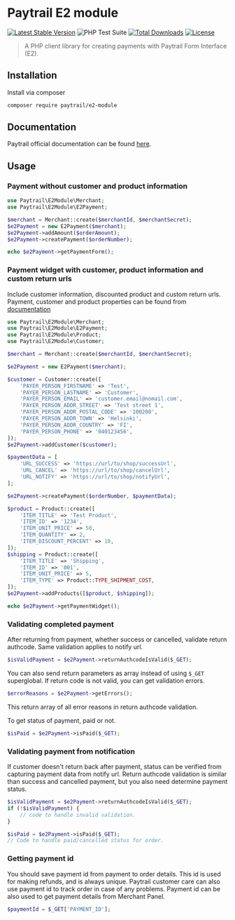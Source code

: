 # Paytrail E2 module

[![Latest Stable Version](https://poser.pugx.org/paytrail/e2-module/v/stable)](https://packagist.org/packages/paytrail/e2-module)
![PHP Test Suite](https://github.com/paytrail/e2-module/workflows/PHP%20Test%20Suite/badge.svg)
[![Total Downloads](https://poser.pugx.org/paytrail/e2-module/downloads)](https://packagist.org/packages/paytrail/e2-module)
[![License](https://poser.pugx.org/paytrail/e2-module/license)](https://packagist.org/packages/paytrail/e2-module)

> A PHP client library for creating payments with Paytrail Form Interface (E2).

## Installation
Install via composer

```bash
composer require paytrail/e2-module
```

## Documentation

Paytrail official documentation can be found [here][docs].

## Usage

### Payment without customer and product information

```php
use Paytrail\E2Module\Merchant;
use Paytrail\E2Module\E2Payment;

$merchant = Merchant::create($merchantId, $merchantSecret);
$e2Payment = new E2Payment($merchant);
$e2Payment->addAmount($orderAmount);
$e2Payment->createPayment($orderNumber);

echo $e2Payment->getPaymentForm();
```

### Payment widget with customer, product information and custom return urls

Include customer information, discounted product and custom return urls.
Payment, customer and product properties can be found from [documentation][docs]

```php
use Paytrail\E2Module\Merchant;
use Paytrail\E2Module\E2Payment;
use Paytrail\E2Module\Product;
use Paytrail\E2Module\Customer;

$merchant = Merchant::create($merchantId, $merchantSecret);

$e2Payment = new E2Payment($merchant);

$customer = Customer::create([
    'PAYER_PERSON_FIRSTNAME' => 'Test',
    'PAYER_PERSON_LASTNAME' => 'Customer',
    'PAYER_PERSON_EMAIL' => 'customer.email@nomail.com',
    'PAYER_PERSON_ADDR_STREET' => 'Test street 1',
    'PAYER_PERSON_ADDR_POSTAL_CODE' => '100200',
    'PAYER_PERSON_ADDR_TOWN' => 'Helsinki',
    'PAYER_PERSON_ADDR_COUNTRY' => 'FI',
    'PAYER_PERSON_PHONE' => '040123456',
]);
$e2Payment->addCustomer($customer);

$paymentData = [
    'URL_SUCCESS' => 'https://url/to/shop/successUrl',
    'URL_CANCEL' => 'https://url/to/shop/cancelUrl',
    'URL_NOTIFY' => 'https://url/to/shop/notifyUrl',
];

$e2Payment->createPayment($orderNumber, $paymentData);

$product = Product::create([
    'ITEM_TITLE' => 'Test Product',
    'ITEM_ID' => '1234',
    'ITEM_UNIT_PRICE' => 50,
    'ITEM_QUANTITY' => 2,
    'ITEM_DISCOUNT_PERCENT' => 10,
]);
$shipping = Product::create([
    'ITEM_TITLE' => 'Shipping',
    'ITEM_ID' => '001',
    'ITEM_UNIT_PRICE' => 5,
    'ITEM_TYPE' => Product::TYPE_SHIPMENT_COST,
]);
$e2Payment->addProducts([$product, $shipping]);

echo $e2Payment->getPaymentWidget();
```

### Validating completed payment

After returning from payment, whether success or cancelled, validate return authcode. Same validation applies to notify url.

```php
$isValidPayment = $e2Payment->returnAuthcodeIsValid($_GET);
```

You can also send return parameters as array instead of using `$_GET` superglobal.
If return code is not valid, you can get validation errors.

```php
$errorReasons = $e2Payment->getErrors();
```
This return array of all error reasons in return authcode validation.

To get status of payment, paid or not.

```php
$isPaid = $e2Payment->isPaid($_GET);
```

### Validating payment from notification
If customer doesn't return back after payment, status can be verified from capturing payment data from notify url.
Return authcode validation is similar than success and cancelled payment, but you also need determine payment status.

```php
$isValidPayment = $e2Payment->returnAuthcodeIsValid($_GET);
if (!$isValidPayment) {
    // code to handle invalid validation.
}

$isPaid = $e2Payment->isPaid($_GET);
// Code to handle paid/cancelled status for order.
```

### Getting payment id
You should save payment id from payment to order details. This id is used for making refunds, and is always unique. Paytrail customer care can also use payment id to track order in case of any problems. Payment id can be also used to get payment details from Merchant Panel.
```php
$paymentId = $_GET['PAYMENT_ID'];
```

[docs]: https://docs.paytrail.com
